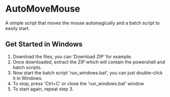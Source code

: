 # AutoMoveMouse

A simple script that moves the mouse automagically and a batch script to easily start.

## Get Started in Windows

1. Download the files, you can 'Download ZIP' for example.
2. Once downloaded, extract the ZIP which will contain the powershell and batch scripts.
3. Now start the batch script 'run_windows.bat', you can just double-click it in Windows.
4. To stop, press 'Ctrl+C' or close the 'run_windows.bat' window
5. To start again, repeat step 3.
